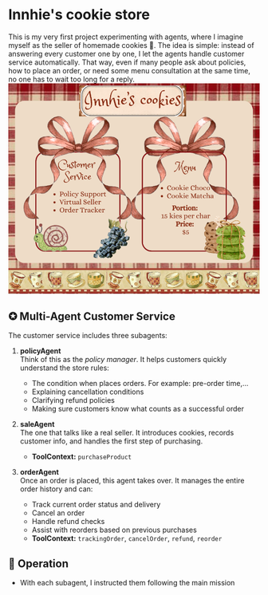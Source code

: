 # Innhie's cookie store
This is my very first project experimenting with agents, where I imagine myself as the seller of homemade cookies 🍪. The idea is simple: instead of answering every customer one by one, I let the agents handle customer service automatically. That way, even if many people ask about policies, how to place an order, or need some menu consultation at the same time, no one has to wait too long for a reply.
![innhie's coookie information](images/InnhieCookies.png)

## ✪ Multi-Agent Customer Service
The customer service includes three subagents:
1. **policyAgent**  
   Think of this as the *policy manager*. It helps customers quickly understand the store rules:  
   - The condition when places orders. For example: pre-order time,...
   - Explaining cancellation conditions  
   - Clarifying refund policies  
   - Making sure customers know what counts as a successful order  

2. **saleAgent**  
   The one that talks like a real seller. It introduces cookies, records customer info, and handles the first step of purchasing.  
   - **ToolContext:** `purchaseProduct`  

3. **orderAgent**  
   Once an order is placed, this agent takes over. It manages the entire order history and can:  
   - Track current order status and delivery  
   - Cancel an order  
   - Handle refund checks  
   - Assist with reorders based on previous purchases  
   - **ToolContext:** `trackingOrder`, `cancelOrder`, `refund`, `reorder`

## 🧩 Operation
- With each subagent, I instructed them following the main mission


